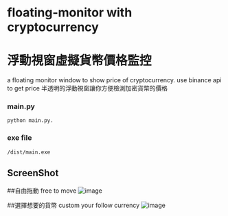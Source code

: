 # floating-monitor with cryptocurrency
# 浮動視窗虛擬貨幣價格監控
a floating monitor window to show price of cryptocurrency.
use binance api to get price
半透明的浮動視窗讓你方便檢測加密貨幣的價格

### main.py
	python main.py.
### exe file 
    /dist/main.exe


## ScreenShot

##自由拖動 free to move
![image](https://github.com/MuMuShy/FloatingCryptoCurrencyMonitor/tree/main/screenshot/01.gif)

##選擇想要的貨幣 custom your follow currency
![image](https://github.com/MuMuShy/FloatingCryptoCurrencyMonitor/tree/main/screenshot/02.gif)


